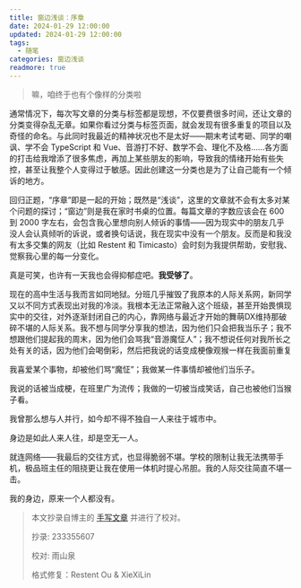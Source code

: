 ```yaml
---
title: 窗边浅谈：序章
date: 2024-01-29 12:00:00
updated: 2024-01-29 12:00:00
tags: 
  - 随笔
categories: 窗边浅谈
readmore: true
---
```


> 嘛，咱终于也有个像样的分类啦

通常情况下，每次写文章的分类与标签都是现想，不仅要费很多时间，还让文章的分类变得杂乱无章。如果你看过分类与标签页面，就会发现有很多重复的项目以及奇怪的命名。与此同时我最近的精神状况也不是太好——期末考试考砸、同学的嘲讽、学不会 TypeScript 和 Vue、音游打不好、数学不会、理化不及格……各方面的打击给我增添了很多焦虑，再加上某些朋友的影响，导致我的情绪开始有些失控，甚至让我整个人变得过于敏感。因此创建这一分类也是为了让自己能有一个倾诉的地方。

回归正题，“序章”即是一起的开始；既然是“浅谈”，这里的文章就不会有太多对某个问题的探讨；“窗边”则是我在家时书桌的位置。每篇文章的字数应该会在 600 到 2000 字左右，会包含我心里想向别人倾诉的事情——因为现实中的朋友几乎没人会认真倾听的诉说，或者换句话说，我在现实中没有一个朋友。反而是和我没有太多交集的网友（比如 Restent 和 Timicasto）会时刻为我提供帮助，安慰我、觉察我心里的每一分变化。

真是可笑，也许有一天我也会得抑郁症吧。**我受够了**。

现在的高中生活与我而言如同地狱。分班几乎摧毁了我原本的人际关系网，新同学又以不同方式表现出对我的冷淡。我根本无法正常融入这个班级，甚至开始畏惧现实中的交往，对外逐渐封闭自己的内心，靠网络与最近才开始的舞萌DX维持那破碎不堪的人际关系。我不想与同学分享我的想法，因为他们只会把我当乐子；我不想跟他们提起我的周末，因为他们会骂我“音游魔怔人”；我不想说任何对我所长之处有关的话，因为他们会喝倒彩，然后把我说的话变成梗像观猴一样在我面前重复

我喜爱某个事物，却被他们骂“魔怔”；我做某一件事情却被他们当乐子。

我说的话被当成梗，在班里广为流传；我做的一切被当成笑话，自己也被他们当猴子看。

我曾那么想与人并行，如今却不得不独自一人来往于城市中。

身边是如此人来人往，却是空无一人。

就连网络——我最后的交往方式，也显得脆弱不堪。学校的限制让我无法携带手机，极品班主任的阻挠更让我在使用一体机时提心吊胆。我的人际交往简直不堪一击。

我的身边，原来一个人都没有。

> 本文抄录自博主的 [手写文章](https://twitter.com/Big_Cake080105/status/1751819366390526391) 并进行了校对。
> 
> 抄录: 233355607
> 
> 校对: 雨山泉
>
> 格式修复：Restent Ou & XieXiLin
